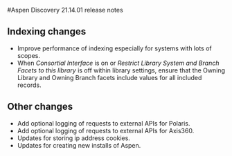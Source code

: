 #Aspen Discovery 21.14.01 release notes
## Indexing changes
- Improve performance of indexing especially for systems with lots of scopes. 
- When *Consortial Interface* is on or *Restrict Library System and Branch Facets to this library* is off within library settings, ensure that the Owning Library and Owning Branch facets include values for all included records.   

## Other changes
- Add optional logging of requests to external APIs for Polaris.
- Add optional logging of requests to external APIs for Axis360.    
- Updates for storing ip address cookies.
- Updates for creating new installs of Aspen. 